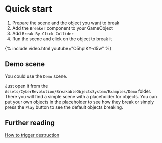 <link rel="stylesheet" href="{{ '/assets/css/video.css' | prepend: site.baseurl }}">

# Quick start

1. Prepare the scene and the object you want to break
2. Add the `Breaker` component to your GameObject
3. Add `Break By Click Collider`
4. Run the scene and click on the object to break it

{% include video.html youtube="O5hpIKY-d5w" %}

## Demo scene

You could use the `Demo` scene.

Just open it from the `Assets/CyberRevolution/BreakableObjectsSystem/Examples/Demo` folder. There you will find a simple
scene with a placeholder for objects.
You can put your own objects in the placeholder to see how they break or simply press the `Play` button to see the
default objects breaking.

## Further reading

[How to trigger destruction](triggering-destruction.md)
